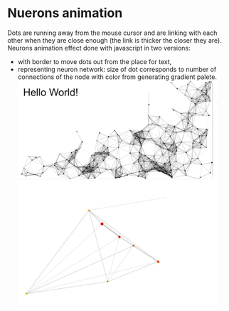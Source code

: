 # Nuerons animation
Dots are running away from the mouse cursor and are linking with each other when they are close enough (the link is thicker the closer they are).
Neurons animation effect done with javascript in two versions:
* with border to move dots out from the place for text, 
* representing neuron network: size of dot corresponds to number of connections of the node with color from generating gradient palete.
<img
  src="effect_with_canva.jpg"
  alt="effect_with_canva"
  title="effect_with_canva.html"
  style="display: inline-block; margin: 0 auto; width: 450px">
<img
  src="graf.jpg"
  alt="Screenshot of neuron_net.html"
  title="neuron_net.html"
  style="display: inline-block; margin: 0 auto; width: 450px">

